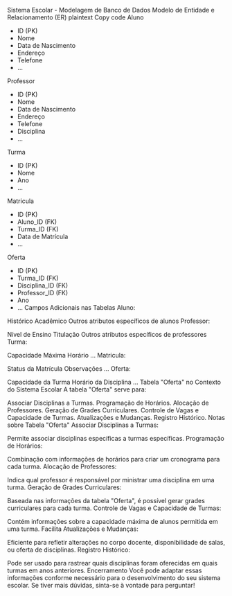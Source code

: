 Sistema Escolar - Modelagem de Banco de Dados
Modelo de Entidade e Relacionamento (ER)
plaintext
Copy code
Aluno
- ID (PK)
- Nome
- Data de Nascimento
- Endereço
- Telefone
- ...

Professor
- ID (PK)
- Nome
- Data de Nascimento
- Endereço
- Telefone
- Disciplina
- ...

Turma
- ID (PK)
- Nome
- Ano
- ...

Matricula
- ID (PK)
- Aluno_ID (FK)
- Turma_ID (FK)
- Data de Matrícula
- ...

Oferta
- ID (PK)
- Turma_ID (FK)
- Disciplina_ID (FK)
- Professor_ID (FK)
- Ano
- ...
Campos Adicionais nas Tabelas
Aluno:

Histórico Acadêmico
Outros atributos específicos de alunos
Professor:

Nível de Ensino
Titulação
Outros atributos específicos de professores
Turma:

Capacidade Máxima
Horário
...
Matricula:

Status da Matrícula
Observações
...
Oferta:

Capacidade da Turma
Horário da Disciplina
...
Tabela "Oferta" no Contexto do Sistema Escolar
A tabela "Oferta" serve para:

Associar Disciplinas a Turmas.
Programação de Horários.
Alocação de Professores.
Geração de Grades Curriculares.
Controle de Vagas e Capacidade de Turmas.
Atualizações e Mudanças.
Registro Histórico.
Notas sobre Tabela "Oferta"
Associar Disciplinas a Turmas:

Permite associar disciplinas específicas a turmas específicas.
Programação de Horários:

Combinação com informações de horários para criar um cronograma para cada turma.
Alocação de Professores:

Indica qual professor é responsável por ministrar uma disciplina em uma turma.
Geração de Grades Curriculares:

Baseada nas informações da tabela "Oferta", é possível gerar grades curriculares para cada turma.
Controle de Vagas e Capacidade de Turmas:

Contém informações sobre a capacidade máxima de alunos permitida em uma turma.
Facilita Atualizações e Mudanças:

Eficiente para refletir alterações no corpo docente, disponibilidade de salas, ou oferta de disciplinas.
Registro Histórico:

Pode ser usado para rastrear quais disciplinas foram oferecidas em quais turmas em anos anteriores.
Encerramento
Você pode adaptar essas informações conforme necessário para o desenvolvimento do seu sistema escolar. Se tiver mais dúvidas, sinta-se à vontade para perguntar!
